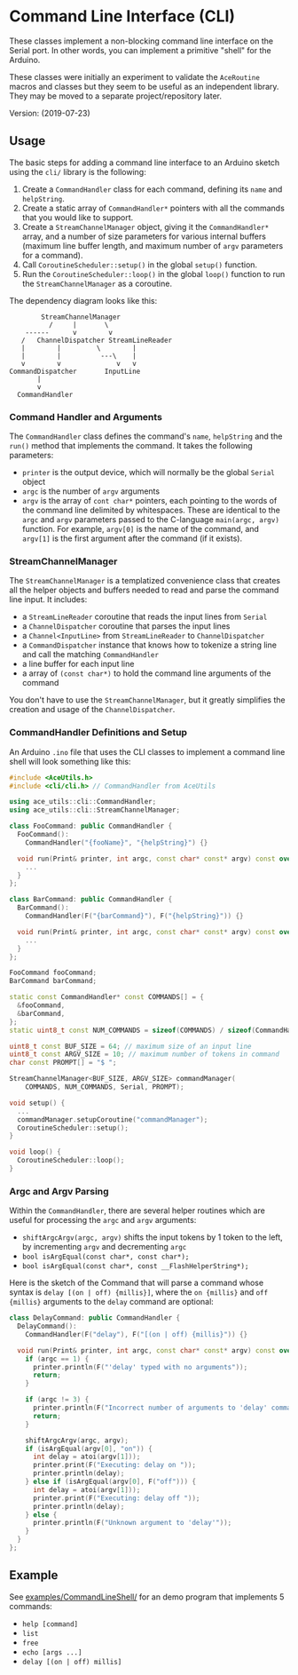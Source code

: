 # Command Line Interface (CLI)

These classes implement a non-blocking command line interface on the Serial
port. In other words, you can implement a primitive "shell" for the Arduino.

These classes were initially an experiment to validate the `AceRoutine` macros
and classes but they seem to be useful as an independent library. They may be
moved to a separate project/repository later.

Version: (2019-07-23)

## Usage

The basic steps for adding a command line interface to an Arduino sketch
using the `cli/` library is the following:

1. Create a `CommandHandler` class for each command, defining its
   `name` and `helpString`.
1. Create a static array of `CommandHandler*` pointers with all the commands
   that you would like to support.
1. Create a `StreamChannelManager` object, giving it the `CommandHandler*` array,
   and a number of size parameters for various internal buffers (maximum line
   buffer length, and maximum number of `argv` parameters for a command).
1. Call `CoroutineScheduler::setup()` in the global `setup()` function.
1. Run the `CoroutineScheduler::loop()` in the global `loop()` function to
   run the `StreamChannelManager` as a coroutine.

The dependency diagram looks like this:

```
        StreamChannelManager
          /     |       \
    ------      v        v
   /   ChannelDispatcher StreamLineReader
   |        |         \        |
   |        |          ---\    |
   v        v              v   v
CommandDispatcher       InputLine
       |
       v
  CommandHandler
```

### Command Handler and Arguments

The `CommandHandler` class defines the command's `name`, `helpString` and
the `run()` method that implements the command. It takes the following
parameters:

* `printer` is the output device, which will normally be the global `Serial`
  object
* `argc` is the number of `argv` arguments
* `argv` is the array of `cont char*` pointers, each pointing to the words
  of the command line delimited by whitespaces. These are identical to
  the `argc` and `argv` parameters passed to the C-language `main(argc, argv)`
  function. For example, `argv[0]` is the name of the command, and `argv[1]`
  is the first argument after the command (if it exists).

### StreamChannelManager

The `StreamChannelManager` is a templatized convenience class that creates all the
helper objects and buffers needed to read and parse the command line input.
It includes:

* a `StreamLineReader` coroutine that reads the input lines from `Serial`
* a `ChannelDispatcher` coroutine that parses the input lines
* a `Channel<InputLine>` from `StreamLineReader` to `ChannelDispatcher`
* a `CommandDispatcher` instance that knows how to tokenize a string line
  and call the matching `CommandHandler`
* a line buffer for each input line
* a array of `(const char*)` to hold the command line arguments of the command

You don't have to use the `StreamChannelManager`, but it greatly simplifies the
creation and usage of the `ChannelDispatcher`.

### CommandHandler Definitions and Setup

An Arduino `.ino` file that uses the CLI classes to implement a command line
shell will look something like this:

```C++
#include <AceUtils.h>
#include <cli/cli.h> // CommandHandler from AceUtils

using ace_utils::cli::CommandHandler;
using ace_utils::cli::StreamChannelManager;

class FooCommand: public CommandHandler {
  FooCommand():
    CommandHandler("{fooName}", "{helpString}") {}

  void run(Print& printer, int argc, const char* const* argv) const override {
    ...
  }
};

class BarCommand: public CommandHandler {
  BarCommand():
    CommandHandler(F("{barCommand}"), F("{helpString}")) {}

  void run(Print& printer, int argc, const char* const* argv) const override {
    ...
  }
};

FooCommand fooCommand;
BarCommand barCommand;

static const CommandHandler* const COMMANDS[] = {
  &fooCommand,
  &barCommand,
};
static uint8_t const NUM_COMMANDS = sizeof(COMMANDS) / sizeof(CommandHandler*);

uint8_t const BUF_SIZE = 64; // maximum size of an input line
uint8_t const ARGV_SIZE = 10; // maximum number of tokens in command
char const PROMPT[] = "$ ";

StreamChannelManager<BUF_SIZE, ARGV_SIZE> commandManager(
    COMMANDS, NUM_COMMANDS, Serial, PROMPT);

void setup() {
  ...
  commandManager.setupCoroutine("commandManager");
  CoroutineScheduler::setup();
}

void loop() {
  CoroutineScheduler::loop();
}
```

### Argc and Argv Parsing

Within the `CommandHandler`, there are several helper routines which are useful
for processing the `argc` and `argv` arguments:

* `shiftArgcArgv(argc, argv)` shifts the input tokens by 1 token to the left,
  by incrementing `argv` and decrementing `argc`
* `bool isArgEqual(const char*, const char*);`
* `bool isArgEqual(const char*, const __FlashHelperString*);`

Here is the sketch of the Command that will parse a command whose syntax is
`delay [(on | off) {millis}]`, where the `on {millis}` and `off {millis}`
arguments to the `delay` command are optional:

```C++
class DelayCommand: public CommandHandler {
  DelayCommand():
    CommandHandler(F("delay"), F("[(on | off) {millis}")) {}

  void run(Print& printer, int argc, const char* const* argv) const override {
    if (argc == 1) {
      printer.println(F("'delay' typed with no arguments"));
      return;
    }

    if (argc != 3) {
      printer.println(F("Incorrect number of arguments to 'delay' command"));
      return;
    }

    shiftArgcArgv(argc, argv);
    if (isArgEqual(argv[0], "on")) {
      int delay = atoi(argv[1]));
      printer.print(F("Executing: delay on "));
      printer.println(delay);
    } else if (isArgEqual(argv[0], F("off"))) {
      int delay = atoi(argv[1]));
      printer.print(F("Executing: delay off "));
      printer.println(delay);
    } else {
      printer.println(F("Unknown argument to 'delay'"));
    }
  }
};
```

## Example

See [examples/CommandLineShell/](../../examples/CommandLineShell/)
for an demo program that implements 5 commands:

* `help [command]`
* `list`
* `free`
* `echo [args ...]`
* `delay [(on | off) millis]`
